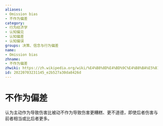 ```yaml
---
aliases:
- Omission bias
- 不作为偏差
category:
- 行为经济学
- 认知偏见
- 认知偏差
- 认知偏误
groups: 决策、信念与行为偏差
name:
- Omission bias
zhname:
- 不作为偏差
zhwiki: https://zh.wikipedia.org/wiki/%E4%B8%8D%E4%BD%9C%E4%B8%BA%E5%81%8F%E8%AF%AF
id: 20220703231145_e2b527a30da8426d
---
```


# 不作为偏差

认为主动作为导致伤害比被动不作为导致伤害更糟糕、更不道德，即使后者伤害与前者相当或比后者更多。
